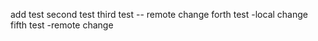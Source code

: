 add test
second test
third test -- remote change
forth test -local change
fifth test -remote change
